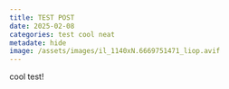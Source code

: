 ```yaml
---
title: TEST POST
date: 2025-02-08
categories: test cool neat
metadate: hide
image: /assets/images/il_1140xN.6669751471_liop.avif
---
```

cool test!
